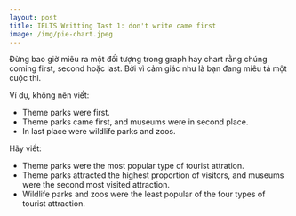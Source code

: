 ```yaml
---
layout: post
title: IELTS Writting Tast 1: don't write came first
image: /img/pie-chart.jpeg
---
```


Đừng bao giờ miêu ra một đối tượng trong graph hay chart rằng chúng coming first, second hoặc last.
Bởi vì cảm giác như là bạn đang miêu tả một cuộc thi.

Ví dụ, không nên viết:
* Theme parks were first.
* Theme parks came first, and museums were in second place.
* In last place were wildlife parks and zoos.

Hãy viết:
* Theme parks were the most popular type of tourist attration.
* Theme parks attracted the highest proportion of visitors, and museums were the second most visited attraction.
* Wildlife parks and zoos were the least popular of the four types of tourist attraction.

